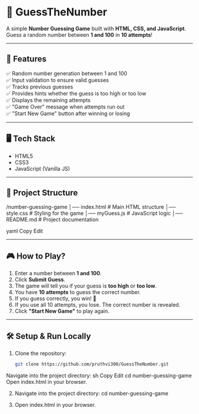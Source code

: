 # 🎯 GuessTheNumber

A simple **Number Guessing Game** built with **HTML, CSS, and JavaScript**.  
Guess a random number between **1 and 100** in **10 attempts**!  

---

## 🚀 Features
✅ Random number generation between 1 and 100  
✅ Input validation to ensure valid guesses  
✅ Tracks previous guesses  
✅ Provides hints whether the guess is too high or too low  
✅ Displays the remaining attempts  
✅ "Game Over" message when attempts run out  
✅ "Start New Game" button after winning or losing  

---

## 🖥️ Tech Stack
- HTML5  
- CSS3  
- JavaScript (Vanilla JS)  

---

## 📂 Project Structure
/number-guessing-game │── index.html # Main HTML structure │── style.css # Styling for the game │── myGuess.js # JavaScript logic │── README.md # Project documentation

yaml
Copy
Edit

---

## 🎮 How to Play?
1. Enter a number between **1 and 100**.  
2. Click **Submit Guess**.  
3. The game will tell you if your guess is **too high** or **too low**.  
4. You have **10 attempts** to guess the correct number.  
5. If you guess correctly, you win! 🎉  
6. If you use all 10 attempts, you lose. The correct number is revealed.  
7. Click **"Start New Game"** to play again.  

---

## 🛠️ Setup & Run Locally
1. Clone the repository:
   ```sh
   git clone https://github.com/pruthvi300/GuessTheNumber.git
Navigate into the project directory:
sh
Copy
Edit
cd number-guessing-game
Open index.html in your browser.


2. Navigate into the project directory:
    cd number-guessing-game

3. Open index.html in your browser.


